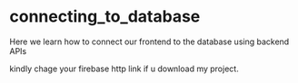 # connecting_to_database

Here we learn how to connect our frontend to the database using backend APIs

kindly chage your firebase http link if u download my project. 
